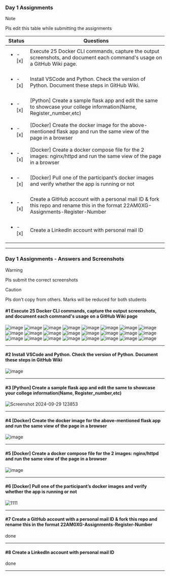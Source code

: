 ### Day 1 Assignments

> [!NOTE]
> Pls edit this table while submitting the assignments

| Status         | Questions     | 
|----------------|---------------|
| <ul><li>- [x] </li></ul> | Execute 25 Docker CLI commands, capture the output screenshots, and document each command's usage on a GitHub Wiki page. |
| <ul><li>- [x] </li></ul> | Install VSCode and Python. Check the version of Python. Document these steps in GitHub Wiki. |
| <ul><li>- [x] </li></ul> | [Python] Create a sample flask app and edit the same to showcase your college information(Name, Register_number,etc) |
| <ul><li>- [x] </li></ul> | [Docker] Create the docker image for the above-mentioned flask app and run the same view of the page in a browser |
| <ul><li>- [x] </li></ul> | [Docker] Create a docker compose file for the 2 images: nginx/httpd and run the same view of the page in a browser |
| <ul><li>- [x] </li></ul> | [Docker] Pull one of the participant’s docker images and verify whether the app is running or not  |
| <ul><li>- [x] </li></ul> | Create a GitHub account with a personal mail ID & fork this repo and rename this in the format 22AM0XG-Assignments-Register-Number  |
| <ul><li>- [x] </li></ul> | Create a LinkedIn account with personal mail ID  |

***

### Day 1 Assignments - Answers and Screenshots

> [!WARNING]
> Pls submit the correct screenshots

> [!CAUTION]
> Pls don't copy from others. Marks will be reduced for both students

#### #1 Execute 25 Docker CLI commands, capture the output screenshots, and document each command's usage on a GitHub Wiki page
![image](https://github.com/user-attachments/assets/60a0f5fc-566f-40af-9069-f9ef141a9c7c)
![image](https://github.com/user-attachments/assets/b016357f-166e-4f49-b712-8c9a04e03a36)
![image](https://github.com/user-attachments/assets/5522ccaa-5ec1-4bb5-b6a6-5ad8dc04a00b)
![image](https://github.com/user-attachments/assets/4c36fbbc-ecda-4f51-b864-fd2f6bc27941)
![image](https://github.com/user-attachments/assets/4e19c9d4-81ad-4dfe-ab58-defded319a09)
![image](https://github.com/user-attachments/assets/d5ccb076-e885-4db3-9902-a2956daddef2)
![image](https://github.com/user-attachments/assets/d9e2c465-2da4-45f5-b37a-1856b3e9b23e)
![image](https://github.com/user-attachments/assets/3903dda3-0c51-48ae-aab6-0c2855fab5c8)
![image](https://github.com/user-attachments/assets/0c54ad6f-812f-4672-b4d3-13b3e0c9a4ef)
![image](https://github.com/user-attachments/assets/064c1c91-7845-4a10-aaa8-32434bc26a60)
![image](https://github.com/user-attachments/assets/61cd0650-8034-4bad-bd61-1703b128466f)
![image](https://github.com/user-attachments/assets/553f5eb2-c3ed-42ff-9938-2dd5386be8b1)
![image](https://github.com/user-attachments/assets/e9f9f995-37cd-4933-a11a-96024d714d1d)
![image](https://github.com/user-attachments/assets/67240517-cc97-41f5-ab56-28a78847058d)
![image](https://github.com/user-attachments/assets/b65f31fe-8715-4b0b-a60f-932ef4ad9079)
![image](https://github.com/user-attachments/assets/3f96064c-8cc3-42c0-88d9-46d15592bad1)
![image](https://github.com/user-attachments/assets/aee0ed7b-143e-483c-bc36-ae65056f1527)
![image](https://github.com/user-attachments/assets/a77cf858-3cce-4d1f-95ba-2cb2c24e6eb0)
![image](https://github.com/user-attachments/assets/c22fc3b3-f57e-40fa-b635-ed8bbd3fc859)
![image](https://github.com/user-attachments/assets/66e7c741-86f2-4f9b-a7e5-52a3aa256cc0)
![image](https://github.com/user-attachments/assets/b1fc1ce3-7511-4797-8db0-1ffe6572cbc2)
![image](https://github.com/user-attachments/assets/9f3593b5-5367-4e5c-8489-0c417ed527b7)
![image](https://github.com/user-attachments/assets/9b583a15-0a1b-424a-a7f2-947ab2e0a8fd)
![image](https://github.com/user-attachments/assets/13a2b382-b445-4a45-85f3-d0391dfafc72)


























***

#### #2 Install VSCode and Python. Check the version of Python. Document these steps in GitHub Wiki
![image](https://github.com/user-attachments/assets/edc3ca87-6e23-46f3-8370-d0c8697a40de)


***

#### #3 [Python] Create a sample flask app and edit the same to showcase your college information(Name, Register_number,etc)
![Screenshot 2024-09-29 123853](https://github.com/user-attachments/assets/8fd8c286-6da9-484f-8b69-61b131c5b297)


***

#### #4 [Docker] Create the docker image for the above-mentioned flask app and run the same view of the page in a browser
![image](https://github.com/user-attachments/assets/4fdfafec-2216-41f1-acc5-3ec5dccd9b04)


***

#### #5 [Docker] Create a docker compose file for the 2 images: nginx/httpd and run the same view of the page in a browser
![image](https://github.com/user-attachments/assets/c4ba89fa-9662-4c68-81a2-e3b413d53696)


***

#### #6 [Docker] Pull one of the participant’s docker images and verify whether the app is running or not
![1111](https://github.com/user-attachments/assets/891d1494-86e6-4b00-a147-c82cba82aea2)

***

#### #7 Create a GitHub account with a personal mail ID & fork this repo and rename this in the format 22AM0XG-Assignments-Register-Number
done

***

#### #8 Create a LinkedIn account with personal mail ID
done

***
